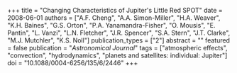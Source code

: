 +++
title = "Changing Characteristics of Jupiter's Little Red SPOT"
date = 2008-06-01
authors = ["A.F. Cheng", "A.A. Simon-Miller", "H.A. Weaver", "K.H. Baines", "G.S. Orton", "P.A. Yanamandra-Fisher", "O. Mousis", "E. Pantin", "L. Vanzi", "L.N. Fletcher", "J.R. Spencer", "S.A. Stern", "J.T. Clarke", "M.J. Mutchler", "K.S. Noll"]
publication_types = ["2"]
abstract = ""
featured = false
publication = "*Astronomical Journal*"
tags = ["atmospheric effects", "convection", "hydrodynamics", "planets and satellites: individual: Jupiter"]
doi = "10.1088/0004-6256/135/6/2446"
+++


